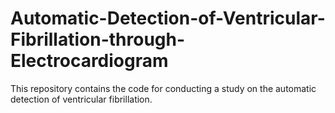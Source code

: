 # Automatic-Detection-of-Ventricular-Fibrillation-through-Electrocardiogram
This repository contains the code for conducting a study on the automatic detection of ventricular fibrillation.
